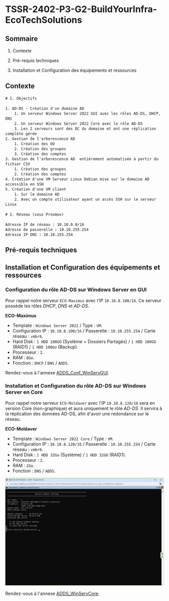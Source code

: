 # **TSSR-2402-P3-G2-BuildYourInfra-EcoTechSolutions**

## **Sommaire**

1) Contexte

2) Pré-requis techniques

3) Installation et Configuration des équipements et ressources

## Contexte

```
# 1. Objectifs

1. AD-DS - Création d'un domaine AD
	1. Un serveur Windows Server 2022 GUI avec les rôles AD-DS, DHCP, DNS
	2. Un serveur Windows Server 2022 Core avec le rôle AD-DS
	3. Les 2 serveurs sont des DC du domaine et ont une réplication complète gérée
2. Gestion de l'arborescence AD
	1. Création des OU
	2. Création des groupes
	3. Création des comptes
3. Gestion de l'arborescence AD  entièrement automatisée à partir du fichier CSV
	1. Création des groupes
	2. Création des comptes
4. Création d'une VM Serveur Linux Debian mise sur le domaine AD accessible en SSH
5. Création d'une VM client
	1. Sur le domaine AD
	2. Avec un compte utilisateur ayant un accès SSH sur le serveur Linux

# 2. Réseau (sous Proxmox)

Adresse IP de réseau : 10.10.0.0/16
Adresse de passerelle : 10.10.255.254
Adresse IP DNS : 10.10.255.254
```

## Pré-requis techniques

## Installation et Configuration des équipements et ressources

### Configuration du rôle AD-DS sur Windows Server en GUI

Pour rappel notre serveur `ECO-Maximus` avec l'IP `10.10.8.100/16`. Ce serveur possède les rôles _DHCP_, _DNS_ et _AD-DS_.

**ECO-Maximus**
* Template : `Windows Server 2022` / Type : `VM`.
* Configuration IP : `10.10.8.100/16` / Passerelle : `10.10.255.254` / Carte réseau : `vmbr6`.
* Hard Disk : `1 HDD 100GO` (Système + Dossiers Partagés) / `1 HDD 100GO` (RAID1) / `1 HDD 100Go` (Backup).
* Processeur : `2`.
* RAM : `8Go`.
* Fonction : `DHCP` / `DNS` / `ADDS`.

Rendez-vous à l'annexe [ADDS_Conf_WinServGUI](/S10/annex/ADDS_Conf_WinServGUI.md).

### Installation et Configuration du rôle AD-DS sur Windows Server en Core

Pour rappel notre serveur `ECO-Moldaver` avec l'IP `10.10.8.120/16` sera en version Core (non-graphique) et aura uniquement le rôle _AD-DS_. Il servira à la réplication des données AD-DS, afin d'avoir une redondance sur le réseau.

**ECO-Moldaver**
* Template : `Windows Server 2022 Core` / Type : `VM`.
* Configuration IP : `10.10.8.120/16` / Passerelle : `10.10.255.254` / Carte réseau : `vmbr6`.
* Hard Disk : `1 HDD 32Go` (Système) / `1 HDD 32GO` (RAID1).
* Processeur : `2`.
* RAM : `2Go`.
* Fonction : `DNS` / `ADDS`.

![ADDS](/S10/ressource/moldaver/Config_IP.PNG)

Rendez-vous à l'annexe [ADDS_WinServCore](/S10/annex/ADDS_WinServCore.md).